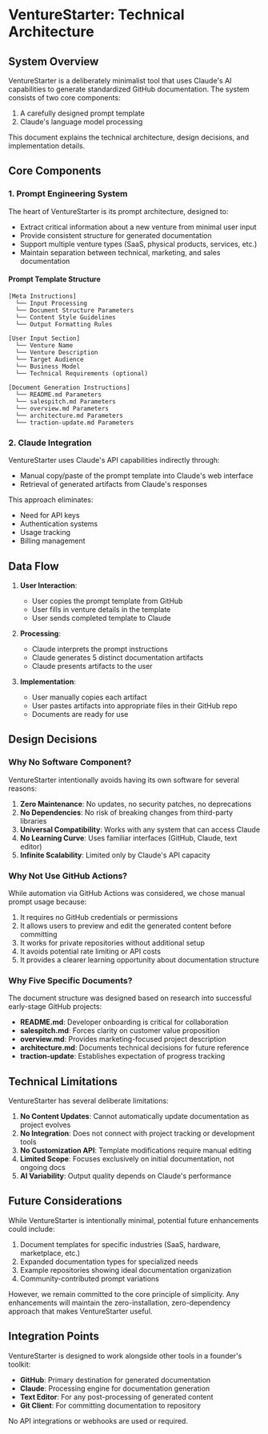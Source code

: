 # VentureStarter: Technical Architecture

## System Overview

VentureStarter is a deliberately minimalist tool that uses Claude's AI capabilities to generate standardized GitHub documentation. The system consists of two core components:

1. A carefully designed prompt template
2. Claude's language model processing

This document explains the technical architecture, design decisions, and implementation details.

## Core Components

### 1. Prompt Engineering System

The heart of VentureStarter is its prompt architecture, designed to:

- Extract critical information about a new venture from minimal user input
- Provide consistent structure for generated documentation
- Support multiple venture types (SaaS, physical products, services, etc.)
- Maintain separation between technical, marketing, and sales documentation

#### Prompt Template Structure

```
[Meta Instructions]
  └── Input Processing
  └── Document Structure Parameters
  └── Content Style Guidelines
  └── Output Formatting Rules

[User Input Section]
  └── Venture Name
  └── Venture Description
  └── Target Audience
  └── Business Model
  └── Technical Requirements (optional)

[Document Generation Instructions]
  └── README.md Parameters
  └── salespitch.md Parameters
  └── overview.md Parameters  
  └── architecture.md Parameters
  └── traction-update.md Parameters
```

### 2. Claude Integration

VentureStarter uses Claude's API capabilities indirectly through:

- Manual copy/paste of the prompt template into Claude's web interface
- Retrieval of generated artifacts from Claude's responses

This approach eliminates:
- Need for API keys
- Authentication systems
- Usage tracking
- Billing management

## Data Flow

1. **User Interaction**:
   - User copies the prompt template from GitHub
   - User fills in venture details in the template
   - User sends completed template to Claude

2. **Processing**:
   - Claude interprets the prompt instructions
   - Claude generates 5 distinct documentation artifacts
   - Claude presents artifacts to the user

3. **Implementation**:
   - User manually copies each artifact
   - User pastes artifacts into appropriate files in their GitHub repo
   - Documents are ready for use

## Design Decisions

### Why No Software Component?

VentureStarter intentionally avoids having its own software for several reasons:

1. **Zero Maintenance**: No updates, no security patches, no deprecations
2. **No Dependencies**: No risk of breaking changes from third-party libraries
3. **Universal Compatibility**: Works with any system that can access Claude
4. **No Learning Curve**: Uses familiar interfaces (GitHub, Claude, text editor)
5. **Infinite Scalability**: Limited only by Claude's API capacity

### Why Not Use GitHub Actions?

While automation via GitHub Actions was considered, we chose manual prompt usage because:

1. It requires no GitHub credentials or permissions
2. It allows users to preview and edit the generated content before committing
3. It works for private repositories without additional setup
4. It avoids potential rate limiting or API costs
5. It provides a clearer learning opportunity about documentation structure

### Why Five Specific Documents?

The document structure was designed based on research into successful early-stage GitHub projects:

- **README.md**: Developer onboarding is critical for collaboration
- **salespitch.md**: Forces clarity on customer value proposition
- **overview.md**: Provides marketing-focused project description
- **architecture.md**: Documents technical decisions for future reference
- **traction-update**: Establishes expectation of progress tracking

## Technical Limitations

VentureStarter has several deliberate limitations:

1. **No Content Updates**: Cannot automatically update documentation as project evolves
2. **No Integration**: Does not connect with project tracking or development tools
3. **No Customization API**: Template modifications require manual editing
4. **Limited Scope**: Focuses exclusively on initial documentation, not ongoing docs
5. **AI Variability**: Output quality depends on Claude's performance

## Future Considerations

While VentureStarter is intentionally minimal, potential future enhancements could include:

1. Document templates for specific industries (SaaS, hardware, marketplace, etc.)
2. Expanded documentation types for specialized needs
3. Example repositories showing ideal documentation organization
4. Community-contributed prompt variations

However, we remain committed to the core principle of simplicity. Any enhancements will maintain the zero-installation, zero-dependency approach that makes VentureStarter useful.

## Integration Points

VentureStarter is designed to work alongside other tools in a founder's toolkit:

- **GitHub**: Primary destination for generated documentation
- **Claude**: Processing engine for documentation generation
- **Text Editor**: For any post-processing of generated content
- **Git Client**: For committing documentation to repository

No API integrations or webhooks are used or required.
